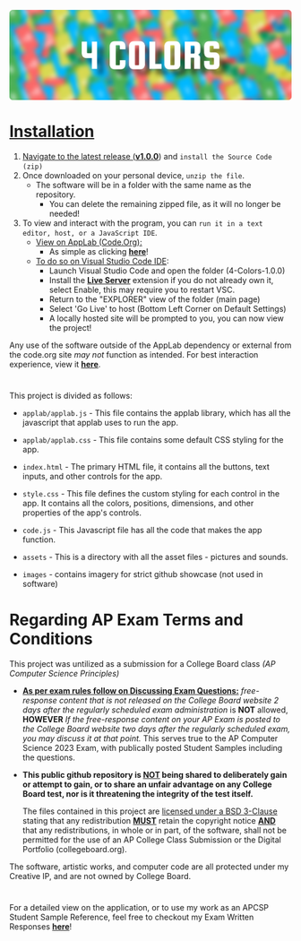 <a href="#"><img align="center" src="images/logo.png" alt="4 Colors">
# Installation
1. Navigate to the latest release (<a href="https://github.com/Ninja-Talon/4-Colors/releases/tag/v1.0.0">**v1.0.0**</a>) and `install the Source Code (zip)`
2. Once downloaded on your personal device, `unzip the file`.
   * The software will be in a folder with the same name as the repository.
     * You can delete the remaining zipped file, as it will no longer be needed!
3. To view and interact with the program, you can `run it in a text editor, host, or a JavaScript IDE`.
   * <ins>View on AppLab (Code.Org):</ins>
     * As simple as clicking <a href="https://studio.code.org/projects/applab/6491vxRV76A15gOGMwrlkxDaAAtk8pRNnfbaYpzAG0Y">**here**</a>!
   * <ins>To do so on Visual Studio Code IDE</ins>:
     * Launch Visual Studio Code and open the folder (4-Colors-1.0.0)
     * Install the <a href="https://marketplace.visualstudio.com/items?itemName=ritwickdey.LiveServer">**Live Server**</a> extension if you do not already own it, select Enable, this may require you to restart VSC.
     * Return to the "EXPLORER" view of the folder (main page)
     * Select 'Go Live' to host (Bottom Left Corner on Default Settings)
     * A locally hosted site will be prompted to you, you can now view the project!

Any use of the software outside of the AppLab dependency or external from the code.org site *may not* function as intended. For best interaction experience, view it <a href="https://studio.code.org/projects/applab/6491vxRV76A15gOGMwrlkxDaAAtk8pRNnfbaYpzAG0Y">**here**</a>.
#

This project is divided as follows:

* `applab/applab.js` - This file contains the applab library, which has all the
  javascript that applab uses to run the app. 

* `applab/applab.css` - This file contains some default CSS styling for the app.

* `index.html` - The primary HTML file, it contains all the buttons, text inputs, and other controls for
  the app.

* `style.css` - This file defines the custom styling for each control in the
  app. It contains all the colors, positions, dimensions, and other properties of the app's controls.

* `code.js` - This Javascript file has all the code that makes the app function.

* `assets` - This is a directory with all the asset files - pictures and sounds.

* `images` - contains imagery for strict github showcase (not used in software)

# Regarding AP Exam Terms and Conditions

This project was untilized as a submission for a College Board class *(AP Computer Science Principles)*
* **<ins>As per exam rules follow on Discussing Exam Questions:</ins>** *free-response content that is not released on the College Board website 2 days after the regularly scheduled exam administration* is **NOT** allowed, **HOWEVER** *If the free-response content on your AP Exam is posted to the College Board website two days after the regularly scheduled exam, you may discuss it at that point.* This serves true to the AP Computer Science 2023 Exam, with publically posted Student Samples including the questions.
* **This public github repository is <ins>NOT</ins> being shared to deliberately gain or attempt to gain, or to share an unfair advantage on any College Board test, nor is it threatening the integrity of the test itself.**

   The files contained in this project are <ins>licensed under a BSD 3-Clause</ins> stating that any redistribution <ins>**MUST**</ins> retain the copyright notice <ins>**AND**</ins> that any redistributions, in whole or in part, of the software, shall not be permitted for the use of an AP College Class Submission or the Digital Portfolio (collegeboard.org). 

The software, artistic works, and computer code are all protected under my Creative IP, and are not owned by College Board. 

# 

For a detailed view on the application, or to use my work as an APCSP Student Sample Reference, feel free to checkout my Exam Written Responses <a href="https://github.com/Ninja-Talon/4-Colors/blob/main/images/writtenResponses.pdf">**here**</a>!
